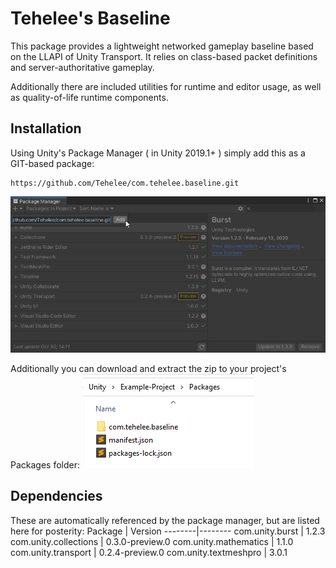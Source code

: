 # Tehelee's Baseline

This package provides a lightweight networked gameplay baseline based on the LLAPI of Unity Transport.
It relies on class-based packet definitions and server-authoritative gameplay.

Additionally there are included utilities for runtime and editor usage, as well as quality-of-life runtime components.

## Installation

Using Unity's Package Manager ( in Unity 2019.1+ ) simply add this as a GIT-based package:
```
https://github.com/Tehelee/com.tehelee.baseline.git
```
![Package Manager - Add GIT Package](/.Github/PackageManager_Add-Through-GIT.png)

Additionally you can download and extract the zip to your project's Packages folder:
![Package Manager - Add ZIP Package](/.Github/PackageManager_Add-Through-Zip.png)

## Dependencies

These are automatically referenced by the package manager, but are listed here for posterity:
Package | Version
--------|--------
com.unity.burst | 1.2.3
com.unity.collections | 0.3.0-preview.0
com.unity.mathematics | 1.1.0
com.unity.transport | 0.2.4-preview.0
com.unity.textmeshpro | 3.0.1